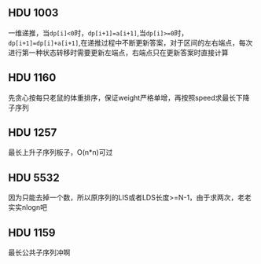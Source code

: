 ## HDU 1003
一维递推，当`dp[i]<0`时，`dp[i+1]=a[i+1]`,当`dp[i]>=0`时，`dp[i+1]=dp[i]+a[i+1]`,在递推过程中不断更新答案，对于区间的左右端点，每次进行第一种状态转移时需要更新左端点，右端点只在更新答案时直接计算

## HDU 1160
先贪心按每只老鼠的体重排序，保证weight严格单增，再按照speed求最长下降子序列

## HDU 1257
最长上升子序列板子，O(n*n)可过

## HDU 5532
因为只能去掉一个数，所以原序列的LIS或者LDS长度>=N-1，由于求两次，老老实实nlogn吧

## HDU 1159
最长公共子序列冲啊
